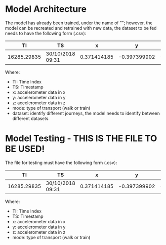 # Model Architecture

The model has already been trained, under the name of ""; however, the model can be recreated and retrained with new data, the dataset to be fed needs 
to have the following form (.csv):

|  TI          | TS               |  x           |  y              |  z              |  mode   |  dataset  |
| ------------ | ---------------  | ------------ | --------------- | --------------- | ------  | --------- |
| 16285.29835  | 30/10/2018 09:31 | 0.371414185  |  -0.397399902   |  -0.992050171   |  Train  |  1        |

Where:
  - TI: Time Index
  - TS: Timestamp
  - x: accelerometer data in x
  - y: accelerometer data in y
  - z: accelerometer data in z
  - mode: type of transport (walk or train)
  - dataset: identify different journeys, the model needs to identify between different datasets
  
  
# Model Testing - THIS IS THE FILE TO BE USED!

The file for testing must have the following form (.csv):


|  TI          | TS               |  x           |  y              |  z              |  mode   | 
| ------------ | ---------------  | ------------ | --------------- | --------------- | ------  |
| 16285.29835  | 30/10/2018 09:31 | 0.371414185  |  -0.397399902   |  -0.992050171   |  Train  | 


  Where:
  - TI: Time Index
  - TS: Timestamp
  - x: accelerometer data in x
  - y: accelerometer data in y
  - z: accelerometer data in z
  - mode: type of transport (walk or train)
